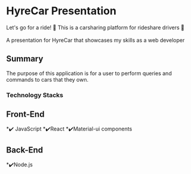 # HyreCar Presentation

Let's go for a ride! :car: This is a carsharing platform for rideshare drivers :car:
<br>
<br>
A presentation for HyreCar that showcases my skills as a web developer

## Summary

The purpose of this application is for a user to perform queries and commands to cars that they own.

### Technology Stacks

## Front-End

*✔️ JavaScript
*✔️React
\*✔️Material-ui components

## Back-End

\*✔️Node.js
